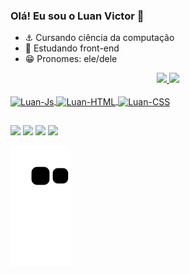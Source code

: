 ### Olá! Eu sou o Luan Victor 👋

- ⚓ Cursando ciência da computação 
- 🌱 Estudando front-end
- 😁 Pronomes: ele/dele

<div align="center">
  <a href="https://github.com/luanxvsm">
  <img height="140em" src="https://github-readme-stats.vercel.app/api?username=luanxvsm&show_icons=true&theme=gotham&include_all_commits=true&count_private=true"/>
  <img height="140em" src="https://github-readme-stats.vercel.app/api/top-langs/?username=luanxvsm&layout=compact&langs_count=7&theme=gotham"/>
</div>
<div style="display: inline_block"><br>
  <img align="center" alt="Luan-Js" height="30" width="40" src="https://upload.wikimedia.org/wikipedia/commons/3/3b/Javascript_Logo.png">
  <img align="center" alt="Luan-HTML" height="30" width="40" src="https://cdn.pixabay.com/photo/2017/08/05/11/16/logo-2582748_1280.png">
  <img align="center" alt="Luan-CSS" height="30" width="40" src="https://cdn.pixabay.com/photo/2017/08/05/11/16/logo-2582747_1280.png">
</div>
  
  ##
  
  <div>
  <a href="https://instagram.com/luanvictorsm" target="_blank"><img src="https://img.shields.io/badge/-Instagram-%23E4405F?style=for-the- badge&logo=instagram&logoColor=white" target="_blank"></a>
 	<a href="https://www.twitch.tv/luanxvsm" target="_blank"><img src="https://img.shields.io/badge/Twitch-9146FF?style=for-the- badge&logo=twitch&logoColor=white" target="_blank"></a>
  <a href = "mailto:contatoluanvictor2808@gmail.com"><img src="https://img.shields.io/badge/-Gmail-%23333?style=for-the-badge&logo=gmail&logoColor=white" destino ="_blank"></a>
  <a href="https://twitter.com/luanxvsm" target="_blank"><img src="https://img.shields.io/badge/Twitter-1DA1F2?style=for-the-badge&logo=twitter&logoColor=white" target="_blank"></a>
  
  ![snake gif](https://github.com/luanxvsm/luanxvsm/blob/output/github-contribution-grid-snake.svg)
  
  </div>
